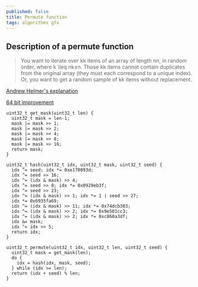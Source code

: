 ```yaml
---
published: false
title: Permute function
tags: algorithms gfx
---
```

## Description of a permute function

> You want to iterate over kk items of an array of length nn, in random order, where k \leq nk≤n. Those kk items cannot contain duplicates from the original array (they must each correspond to a unique index). Or, you want to get a random sample of kk items without replacement.

[Andrew Helmer's explanation](https://andrew-helmer.github.io/permute/)

[64 bit improvement](https://github.com/camel-cdr/cauldron/blob/main/tools/random/permute/README.md)

	uint32_t get_mask(uint32_t len) {
	  uint32_t mask = len-1;
	  mask |= mask >> 1;
	  mask |= mask >> 2;
	  mask |= mask >> 4;
	  mask |= mask >> 8;
	  mask |= mask >> 16;
	  return mask;
	}

	uint32_t hash(uint32_t idx, uint32_t mask, uint32_t seed) {
	  idx ^= seed; idx *= 0xe170893d;
	  idx ^= seed >> 16;
	  idx ^= (idx & mask) >> 4;
	  idx ^= seed >> 8; idx *= 0x0929eb3f;
	  idx ^= seed >> 23;
	  idx ^= (idx & mask) >> 1; idx *= 1 | seed >> 27;
	  idx *= 0x6935fa69;
	  idx ^= (idx & mask) >> 11; idx *= 0x74dcb303;
	  idx ^= (idx & mask) >> 2; idx *= 0x9e501cc3;
	  idx ^= (idx & mask) >> 2; idx *= 0xc860a3df;
	  idx &= mask;
	  idx ^= idx >> 5;
	  return idx;
	}

	uint32_t permute(uint32_t idx, uint32_t len, uint32_t seed) {
	  uint32_t mask = get_mask(len);
	  do {
	    idx = hash(idx, mask, seed);
	  } while (idx >= len);
      return (idx + seed) % len;
    }